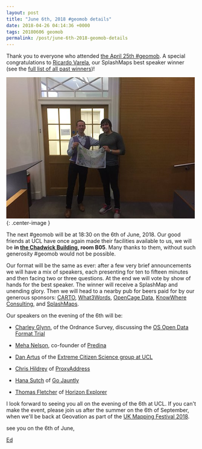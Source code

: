 ```yaml
--- 
layout: post
title: "June 6th, 2018 #geomob details"
date: 2018-04-26 04:14:36 +0000
tags: 20180606 geomob
permalink: /post/june-6th-2018-geomob-details
---
```


Thank you to everyone who attended [the April 25th #geomob](/post/april-25th-geomob-details). A special congratulations to [Ricardo Varela](https://twitter.com/phobeo), our SplashMaps best speaker winner (see the [full list of all past winners](http://geomobldn.org/past-speakers))!

![image](/images/ricardo-201804.jpg){: .center-image }

The next #geomob will be at 18:30 on the 6th of June, 2018. Our good friends 
at UCL have once again made their facilities available to us, we will be 
**in [the Chadwick Building](https://www.ucl.ac.uk/maps/chadwick-building), room B05**. Many thanks to them, without such generosity #geomob would not be possible.

Our format will be the same as ever: after a few very brief announcements we will have a mix of speakers, each presenting for ten to fifteen minutes and then facing two or three questions. At the end we will vote by show of hands for the best speaker. The winner will receive a SplashMap and unending glory. Then we will head to a nearby pub for beers paid for by our generous sponsors: [CARTO](https://carto.com), [What3Words](http://what3words.com/), [OpenCage Data](https://geocoder.opencagedata.com/), [KnowWhere Consulting](https://knowwhereconsulting.co.uk/), and [SplashMaps](http://www.splash-maps.com/).

Our speakers on the evening of the 6th will be:

* [Charley Glynn](https://twitter.com/charley_glynn), of the Ordnance Survey, discussing the [OS Open Data Format Trial](http://data-format-trial-osonline.opendata.arcgis.com/)

* [Meha Nelson](https://www.linkedin.com/in/meha-nelson-5a0b7a27/), co-founder of [Predina](https://predina.com)

* [Dan Artus](https://twitter.com/DanOfArtus) of the [Extreme Citizen Science group at UCL](http://www.ucl.ac.uk/excites)

* [Chris Hildrey](http://cargocollective.com/chrishildrey) of [ProxyAddress](http://www.proxyaddress.co.uk/)

* [Hana Sutch](https://twitter.com/SutchFun) of [Go Jauntly](https://www.gojauntly.com/) 

* [Thomas Fletcher](https://twitter.com/thomasfletcher) of [Horizon Explorer](http://horizon-explorer.com)

I look forward to seeing you all on the evening of the 6th at UCL. If you can't
make the event, please join us after the summer on the 6th of September, when 
we'll be back at Geovation as part of the [UK Mapping Festival 2018](http://events.verisk.com/events/uk-mapping-festival-2018/event-summary-67f99cfd6a43404383d2a00346b708e1.aspx). 

see you on the 6th of June,

[Ed](https://twitter.com/freyfogle)
